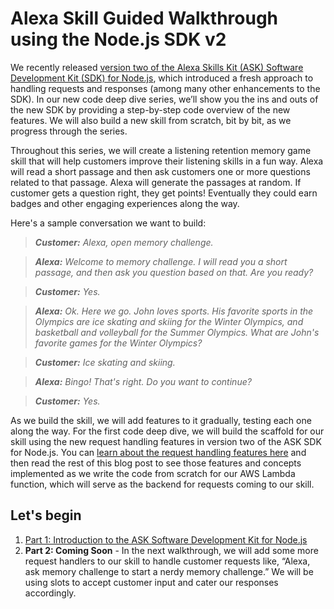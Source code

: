 # Alexa Skill Guided Walkthrough using the Node.js SDK v2

We recently released [version two of the Alexa Skills Kit (ASK) Software Development Kit (SDK) for Node.js](https://developer.amazon.com/blogs/alexa/post/decb3931-2c81-497d-85e4-8fbb5ffb1114/now-available-version-2-of-the-ask-software-development-kit-for-node-js), which introduced a fresh approach to handling requests and responses (among many other enhancements to the SDK). In our new code deep dive series, we’ll show you the ins and outs of the new SDK by providing a step-by-step code overview of the new features. We will also build a new skill from scratch, bit by bit, as we progress through the series.

Throughout this series, we will create a listening retention memory game skill that will help customers improve their listening skills in a fun way. Alexa will read a short passage and then ask customers one or more questions related to that passage. Alexa will generate the passages at random. If customer gets a question right, they get points! Eventually they could earn badges and other engaging experiences along the way.

Here's a sample conversation we want to build:

> **_Customer:_** _Alexa, open memory challenge._

> **_Alexa:_** _Welcome to memory challenge. I will read you a short passage, and then ask you question based on that. Are you ready?_

> **_Customer:_** _Yes._

> **_Alexa:_** _Ok. Here we go. John loves sports. His favorite sports in the Olympics are ice skating and skiing for the Winter Olympics, and basketball and volleyball for the Summer Olympics. What are John's favorite games for the Winter Olympics?_

> **_Customer:_** _Ice skating and skiing._

> **_Alexa:_** _Bingo! That's right. Do you want to continue?_

> **_Customer:_** _Yes._

As we build the skill, we will add features to it gradually, testing each one along the way. For the first code deep dive, we will build the scaffold for our skill using the new request handling features in version two of the ASK SDK for Node.js. You can [learn about the request handling features here](https://developer.amazon.com/blogs/alexa/post/9ec7c7d2-a937-4676-b936-48dd2abd0f66/what-s-new-with-request-handling-in-the-alexa-skills-kit-sdk-for-node-js) and then read the rest of this blog post to see those features and concepts implemented as we write the code from scratch for our AWS Lambda function, which will serve as the backend for requests coming to our skill.

## Let's begin

1. [Part 1: Introduction to the ASK Software Development Kit for Node.js](https://github.com/alexa/alexa-guided-walkthrough-using-node-sdk/tree/master/part-1)
2. **Part 2: Coming Soon** - In the next walkthrough, we will add some more request handlers to our skill to handle customer requests like, “Alexa, ask memory challenge to start a nerdy memory challenge.” We will be using slots to accept customer input and cater our responses accordingly.
